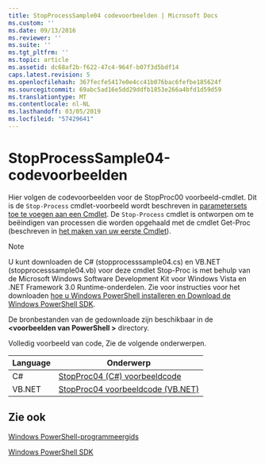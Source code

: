 ```yaml
---
title: StopProcessSample04 codevoorbeelden | Microsoft Docs
ms.custom: ''
ms.date: 09/13/2016
ms.reviewer: ''
ms.suite: ''
ms.tgt_pltfrm: ''
ms.topic: article
ms.assetid: dc68af2b-f622-47c4-964f-b07f3d5bdf14
caps.latest.revision: 5
ms.openlocfilehash: 367fecfe5417e0e4cc41b076bac6fefbe185624f
ms.sourcegitcommit: 69abc5ad16e5dd29ddfb1853e266a4bfd1d59d59
ms.translationtype: MT
ms.contentlocale: nl-NL
ms.lasthandoff: 03/05/2019
ms.locfileid: "57429641"
---
```

# <a name="stopprocesssample04-code-samples"></a>StopProcessSample04-codevoorbeelden

Hier volgen de codevoorbeelden voor de StopProc00 voorbeeld-cmdlet. Dit is de `Stop-Process` cmdlet-voorbeeld wordt beschreven in [parametersets toe te voegen aan een Cmdlet](../cmdlet/adding-parameter-sets-to-a-cmdlet.md). De `Stop-Process` cmdlet is ontworpen om te beëindigen van processen die worden opgehaald met de cmdlet Get-Proc (beschreven in [het maken van uw eerste Cmdlet](../cmdlet/creating-a-cmdlet-without-parameters.md)).

> [!NOTE]
> U kunt downloaden de C# (stopprocesssample04.cs) en VB.NET (stopprocesssample04.vb) voor deze cmdlet Stop-Proc is met behulp van de Microsoft Windows Software Development Kit voor Windows Vista en .NET Framework 3.0 Runtime-onderdelen. Zie voor instructies voor het downloaden [hoe u Windows PowerShell installeren en Download de Windows PowerShell SDK](/powershell/developer/installing-the-windows-powershell-sdk).
>
> De bronbestanden van de gedownloade zijn beschikbaar in de  **\<voorbeelden van PowerShell >** directory.

Volledig voorbeeld van code, Zie de volgende onderwerpen.

|Language|Onderwerp|
|--------------|-----------|
|C#|[StopProc04 (C#) voorbeeldcode](./stopprocesssample04-csharp-sample-code.md)|
|VB.NET|[StopProc04 voorbeeldcode (VB.NET)](./stopprocesssample04-vb-net-sample-code.md)|

## <a name="see-also"></a>Zie ook

[Windows PowerShell-programmeergids](./windows-powershell-programmer-s-guide.md)

[Windows PowerShell SDK](../windows-powershell-reference.md)